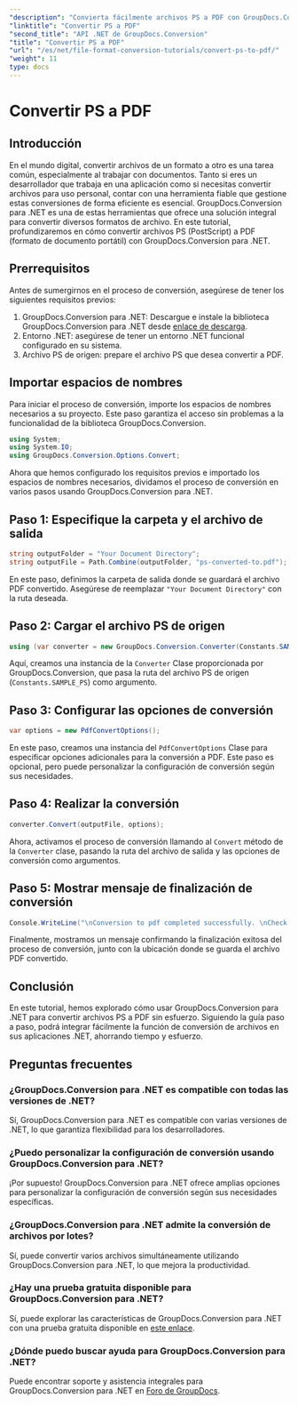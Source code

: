 ```yaml
---
"description": "Convierta fácilmente archivos PS a PDF con GroupDocs.Conversion para .NET. Integre fácilmente la función de conversión de archivos en sus aplicaciones .NET."
"linktitle": "Convertir PS a PDF"
"second_title": "API .NET de GroupDocs.Conversion"
"title": "Convertir PS a PDF"
"url": "/es/net/file-format-conversion-tutorials/convert-ps-to-pdf/"
"weight": 11
type: docs
---
```

# Convertir PS a PDF

## Introducción
En el mundo digital, convertir archivos de un formato a otro es una tarea común, especialmente al trabajar con documentos. Tanto si eres un desarrollador que trabaja en una aplicación como si necesitas convertir archivos para uso personal, contar con una herramienta fiable que gestione estas conversiones de forma eficiente es esencial. GroupDocs.Conversion para .NET es una de estas herramientas que ofrece una solución integral para convertir diversos formatos de archivo. En este tutorial, profundizaremos en cómo convertir archivos PS (PostScript) a PDF (formato de documento portátil) con GroupDocs.Conversion para .NET.
## Prerrequisitos
Antes de sumergirnos en el proceso de conversión, asegúrese de tener los siguientes requisitos previos:
1. GroupDocs.Conversion para .NET: Descargue e instale la biblioteca GroupDocs.Conversion para .NET desde [enlace de descarga](https://releases.groupdocs.com/conversion/net/).
2. Entorno .NET: asegúrese de tener un entorno .NET funcional configurado en su sistema.
3. Archivo PS de origen: prepare el archivo PS que desea convertir a PDF.

## Importar espacios de nombres
Para iniciar el proceso de conversión, importe los espacios de nombres necesarios a su proyecto. Este paso garantiza el acceso sin problemas a la funcionalidad de la biblioteca GroupDocs.Conversion.

```csharp
using System;
using System.IO;
using GroupDocs.Conversion.Options.Convert;
```

Ahora que hemos configurado los requisitos previos e importado los espacios de nombres necesarios, dividamos el proceso de conversión en varios pasos usando GroupDocs.Conversion para .NET.
## Paso 1: Especifique la carpeta y el archivo de salida
```csharp
string outputFolder = "Your Document Directory";
string outputFile = Path.Combine(outputFolder, "ps-converted-to.pdf");
```
En este paso, definimos la carpeta de salida donde se guardará el archivo PDF convertido. Asegúrese de reemplazar `"Your Document Directory"` con la ruta deseada.
## Paso 2: Cargar el archivo PS de origen
```csharp
using (var converter = new GroupDocs.Conversion.Converter(Constants.SAMPLE_PS))
```
Aquí, creamos una instancia de la `Converter` Clase proporcionada por GroupDocs.Conversion, que pasa la ruta del archivo PS de origen (`Constants.SAMPLE_PS`) como argumento.
## Paso 3: Configurar las opciones de conversión
```csharp
var options = new PdfConvertOptions();
```
En este paso, creamos una instancia del `PdfConvertOptions` Clase para especificar opciones adicionales para la conversión a PDF. Este paso es opcional, pero puede personalizar la configuración de conversión según sus necesidades.
## Paso 4: Realizar la conversión
```csharp
converter.Convert(outputFile, options);
```
Ahora, activamos el proceso de conversión llamando al `Convert` método de la `Converter` clase, pasando la ruta del archivo de salida y las opciones de conversión como argumentos.
## Paso 5: Mostrar mensaje de finalización de conversión
```csharp
Console.WriteLine("\nConversion to pdf completed successfully. \nCheck output in {0}", outputFolder);
```
Finalmente, mostramos un mensaje confirmando la finalización exitosa del proceso de conversión, junto con la ubicación donde se guarda el archivo PDF convertido.

## Conclusión
En este tutorial, hemos explorado cómo usar GroupDocs.Conversion para .NET para convertir archivos PS a PDF sin esfuerzo. Siguiendo la guía paso a paso, podrá integrar fácilmente la función de conversión de archivos en sus aplicaciones .NET, ahorrando tiempo y esfuerzo.
## Preguntas frecuentes
### ¿GroupDocs.Conversion para .NET es compatible con todas las versiones de .NET?
Sí, GroupDocs.Conversion para .NET es compatible con varias versiones de .NET, lo que garantiza flexibilidad para los desarrolladores.
### ¿Puedo personalizar la configuración de conversión usando GroupDocs.Conversion para .NET?
¡Por supuesto! GroupDocs.Conversion para .NET ofrece amplias opciones para personalizar la configuración de conversión según sus necesidades específicas.
### ¿GroupDocs.Conversion para .NET admite la conversión de archivos por lotes?
Sí, puede convertir varios archivos simultáneamente utilizando GroupDocs.Conversion para .NET, lo que mejora la productividad.
### ¿Hay una prueba gratuita disponible para GroupDocs.Conversion para .NET?
Sí, puede explorar las características de GroupDocs.Conversion para .NET con una prueba gratuita disponible en [este enlace](https://releases.groupdocs.com/).
### ¿Dónde puedo buscar ayuda para GroupDocs.Conversion para .NET?
Puede encontrar soporte y asistencia integrales para GroupDocs.Conversion para .NET en [Foro de GroupDocs](https://forum.groupdocs.com/c/conversion/11).